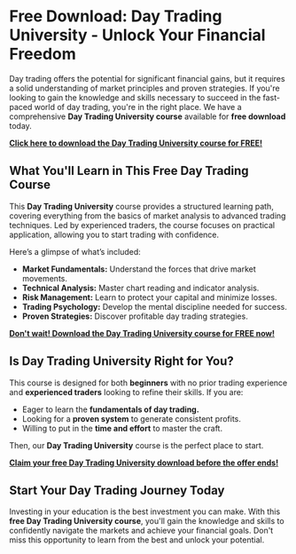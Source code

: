 # Free Download: Day Trading University - Unlock Your Financial Freedom

Day trading offers the potential for significant financial gains, but it requires a solid understanding of market principles and proven strategies. If you're looking to gain the knowledge and skills necessary to succeed in the fast-paced world of day trading, you're in the right place. We have a comprehensive **Day Trading University course** available for **free download** today.

[**Click here to download the Day Trading University course for FREE!**](https://udemywork.com/day-trading-university)

## What You'll Learn in This Free Day Trading Course

This **Day Trading University** course provides a structured learning path, covering everything from the basics of market analysis to advanced trading techniques. Led by experienced traders, the course focuses on practical application, allowing you to start trading with confidence.

Here’s a glimpse of what’s included:

*   **Market Fundamentals:** Understand the forces that drive market movements.
*   **Technical Analysis:** Master chart reading and indicator analysis.
*   **Risk Management:** Learn to protect your capital and minimize losses.
*   **Trading Psychology:** Develop the mental discipline needed for success.
*   **Proven Strategies:** Discover profitable day trading strategies.

[**Don't wait! Download the Day Trading University course for FREE now!**](https://udemywork.com/day-trading-university)

## Is Day Trading University Right for You?

This course is designed for both **beginners** with no prior trading experience and **experienced traders** looking to refine their skills. If you are:

*   Eager to learn the **fundamentals of day trading.**
*   Looking for a **proven system** to generate consistent profits.
*   Willing to put in the **time and effort** to master the craft.

Then, our **Day Trading University** course is the perfect place to start.

[**Claim your free Day Trading University download before the offer ends!**](https://udemywork.com/day-trading-university)

## Start Your Day Trading Journey Today

Investing in your education is the best investment you can make. With this **free Day Trading University course**, you'll gain the knowledge and skills to confidently navigate the markets and achieve your financial goals. Don't miss this opportunity to learn from the best and unlock your potential.
